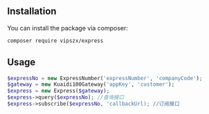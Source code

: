 ## Installation

You can install the package via composer:

```bash
composer require vipszx/express
```

## Usage

``` php
$expressNo = new ExpressNumber('expressNumber', 'companyCode');
$gateway = new Kuaidi100Gateway('appKey', 'customer');
$express = new Express($gateway);
$express->query($expressNo); //查询接口
$express->subscribe($expressNo, 'callbackUrl); //订阅接口
```
